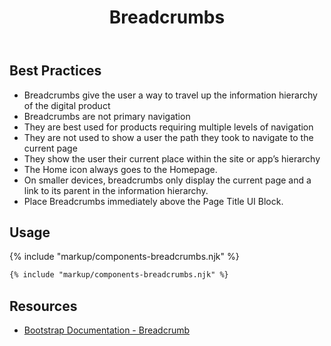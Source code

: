 ﻿---
title: Breadcrumbs
summary: Breadcrumbs show users where the current page is in relation to other pages on the site.
tags: components, breadcrumbs
layout: guide
eleventyNavigation:
  key: Breadcrumbs
  parent: Components
  order: 50
  excerpt: Breadcrumbs show users where the current page is in relation to other pages on the site.
  img: /img/illustrations/illus-breadcrumbs.svg
---

## Best Practices

- Breadcrumbs give the user a way to travel up the information hierarchy of the digital product
- Breadcrumbs are not primary navigation
- They are best used for products requiring multiple levels of navigation
- They are not used to show a user the path they took to navigate to the current page
- They show the user their current place within the site or app’s hierarchy
- The Home icon always goes to the Homepage.
- On smaller devices, breadcrumbs only display the current page and a link to its parent in the information hierarchy.
- Place Breadcrumbs immediately above the Page Title UI Block.

## Usage

{% include "markup/components-breadcrumbs.njk" %}

``` html
{% include "markup/components-breadcrumbs.njk" %}
```

## Resources

* <a href="https://getbootstrap.com/docs/4.5/components/breadcrumb/" target="_blank">Bootstrap Documentation - Breadcrumb</a>
